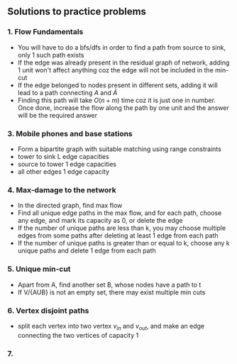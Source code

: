 ## Solutions to practice problems

### 1. Flow Fundamentals
- You will have to do a bfs/dfs in order to find a path from source to sink, only 1 such path exists
- If the edge was already present in the residual graph of network, adding 1 unit won't affect anything coz the edge will not be included in the min-cut
- If the edge belonged to nodes present in different sets, adding it will lead to a path connecting $A$ and $\bar A$
- Finding this path will take $O(n+m)$ time coz it is just one in number. Once done, increase the flow along the path by one unit and the answer will be the required answer


### 3. Mobile phones and base stations
- Form a bipartite graph with suitable matching using range constraints
- tower to sink L edge capacities
- source to tower 1 edge capacities
- all other edges 1 edge capacity

### 4. Max-damage to the network
- In the directed graph, find max flow
- Find all unique edge paths in the max flow, and for each path, choose any edge, and mark its capacity as 0, or delete the edge
- If the number of unique paths are less than k, you may choose multiple edges from some paths after deleting at least 1 edge from each path
- If the number of unique paths is greater than or equal to k, choose any k unique paths and delete 1 edge from each path

### 5. Unique min-cut
- Apart from A, find another set B, whose nodes have a path to t
- If V/{AUB} is not an empty set, there may exist multiple min cuts

### 6. Vertex disjoint paths
- split each vertex into two vertex $v_{in}$ and $v_{out}$, and make an edge connecting the two vertices of capacity 1

### 7. 


